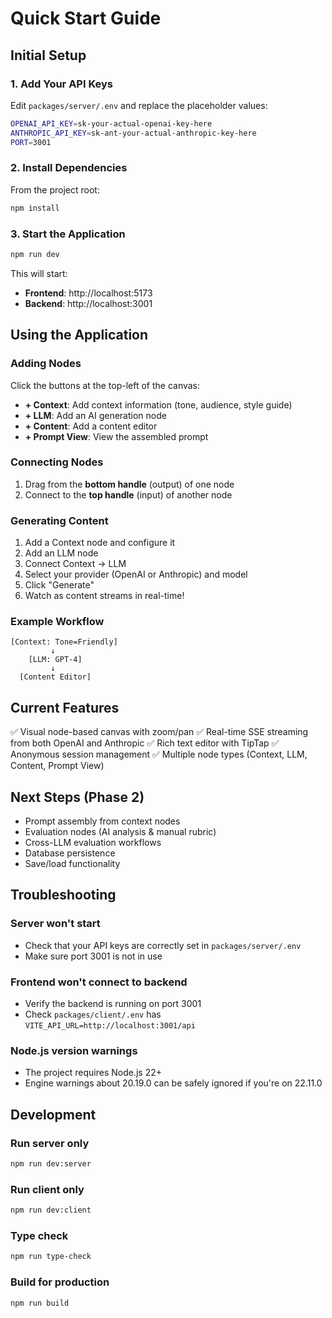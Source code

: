# Quick Start Guide

## Initial Setup

### 1. Add Your API Keys

Edit `packages/server/.env` and replace the placeholder values:

```bash
OPENAI_API_KEY=sk-your-actual-openai-key-here
ANTHROPIC_API_KEY=sk-ant-your-actual-anthropic-key-here
PORT=3001
```

### 2. Install Dependencies

From the project root:

```bash
npm install
```

### 3. Start the Application

```bash
npm run dev
```

This will start:
- **Frontend**: http://localhost:5173
- **Backend**: http://localhost:3001

## Using the Application

### Adding Nodes

Click the buttons at the top-left of the canvas:
- **+ Context**: Add context information (tone, audience, style guide)
- **+ LLM**: Add an AI generation node
- **+ Content**: Add a content editor
- **+ Prompt View**: View the assembled prompt

### Connecting Nodes

1. Drag from the **bottom handle** (output) of one node
2. Connect to the **top handle** (input) of another node

### Generating Content

1. Add a Context node and configure it
2. Add an LLM node
3. Connect Context → LLM
4. Select your provider (OpenAI or Anthropic) and model
5. Click "Generate"
6. Watch as content streams in real-time!

### Example Workflow

```
[Context: Tone=Friendly]
         ↓
    [LLM: GPT-4]
         ↓
  [Content Editor]
```

## Current Features

✅ Visual node-based canvas with zoom/pan
✅ Real-time SSE streaming from both OpenAI and Anthropic
✅ Rich text editor with TipTap
✅ Anonymous session management
✅ Multiple node types (Context, LLM, Content, Prompt View)

## Next Steps (Phase 2)

- Prompt assembly from context nodes
- Evaluation nodes (AI analysis & manual rubric)
- Cross-LLM evaluation workflows
- Database persistence
- Save/load functionality

## Troubleshooting

### Server won't start
- Check that your API keys are correctly set in `packages/server/.env`
- Make sure port 3001 is not in use

### Frontend won't connect to backend
- Verify the backend is running on port 3001
- Check `packages/client/.env` has `VITE_API_URL=http://localhost:3001/api`

### Node.js version warnings
- The project requires Node.js 22+
- Engine warnings about 20.19.0 can be safely ignored if you're on 22.11.0

## Development

### Run server only
```bash
npm run dev:server
```

### Run client only
```bash
npm run dev:client
```

### Type check
```bash
npm run type-check
```

### Build for production
```bash
npm run build
```
